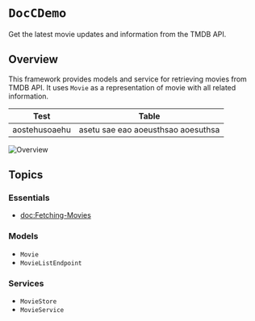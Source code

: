 # ``DocCDemo``

Get the latest movie updates and information from the TMDB API.

## Overview

This framework provides models and service for retrieving movies from TMDB API. It uses ``Movie`` as a representation of movie with all related information.

| Test | Table |
| --- | --- |
| aostehusoaehu | asetu sae eao aoeusthsao aoesuthsa |

![Overview](overview.png)

## Topics

### Essentials
- <doc:Fetching-Movies>

### Models
- ``Movie``
- ``MovieListEndpoint``

### Services

- ``MovieStore``
- ``MovieService``
